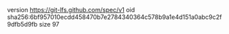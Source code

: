 version https://git-lfs.github.com/spec/v1
oid sha256:6bf957010ecdd458470b7e2784340364c578b9a1e4d151a0abc9c2f9dfb5d9fb
size 97
